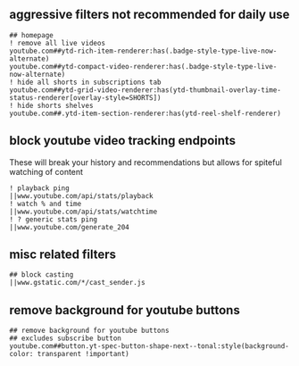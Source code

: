 ## aggressive filters not recommended for daily use
```adguard
## homepage
! remove all live videos
youtube.com##ytd-rich-item-renderer:has(.badge-style-type-live-now-alternate)
youtube.com##ytd-compact-video-renderer:has(.badge-style-type-live-now-alternate)
! hide all shorts in subscriptions tab
youtube.com##ytd-grid-video-renderer:has(ytd-thumbnail-overlay-time-status-renderer[overlay-style=SHORTS])
! hide shorts shelves
youtube.com##.ytd-item-section-renderer:has(ytd-reel-shelf-renderer)
```

## block youtube video tracking endpoints
These will break your history and recommendations but allows for spiteful watching of content
```adguard
! playback ping
||www.youtube.com/api/stats/playback
! watch % and time
||www.youtube.com/api/stats/watchtime
! ? generic stats ping
||www.youtube.com/generate_204
```

## misc related filters
```adguard
## block casting
||www.gstatic.com/*/cast_sender.js
```

## remove background for youtube buttons
```adguard
## remove background for youtube buttons
## excludes subscribe button
youtube.com##button.yt-spec-button-shape-next--tonal:style(background-color: transparent !important)
```